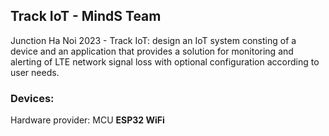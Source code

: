 ## Track IoT - MindS Team
Junction Ha Noi 2023 - Track IoT: design an IoT system consting of a device and an application that provides a solution for monitoring and alerting of LTE network signal loss with optional configuration according to user needs.

### Devices:
Hardware provider: MCU **ESP32 WiFi**
